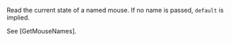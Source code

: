 Read the current state of a named mouse. If no name is passed, `default` is implied.

See [GetMouseNames].